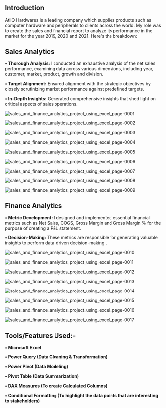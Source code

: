 ## Introduction
AtliQ Hardwares is a leading company which supplies products such as computer hardware and peripherals to clients across the world. My role was to create the sales and financial report to analyze its performance in the market for the year 2019, 2020 and 2021. Here's the breakdown:

## Sales Analytics
**• Thorough Analysis:** I conducted an exhaustive analysis of the net sales performance, examining data across various dimensions, including year, customer, market, product, growth and division.

**• Target Alignment:** Ensured alignment with the strategic objectives by closely scrutinizing market performance against predefined targets.

**• In-Depth Insights:** Generated comprehensive insights that shed light on critical aspects of sales operations.

![sales_and_finance_analytics_project_using_excel_page-0001](https://github.com/MohdAkif919/Sales-and-Finance-Data-Analytics-Project/assets/58876003/fbd2d307-6189-4e3d-9d7d-ef35ec357673)

![sales_and_finance_analytics_project_using_excel_page-0002](https://github.com/MohdAkif919/Sales-and-Finance-Data-Analytics-Project/assets/58876003/ad7f7d6a-c5ce-4546-be1c-1c665ef5ecf4)

![sales_and_finance_analytics_project_using_excel_page-0003](https://github.com/MohdAkif919/Sales-and-Finance-Data-Analytics-Project/assets/58876003/06f708df-d0df-4cd7-9e36-4aecdb60290b)

![sales_and_finance_analytics_project_using_excel_page-0004](https://github.com/MohdAkif919/Sales-and-Finance-Data-Analytics-Project/assets/58876003/ded870c2-6600-4273-942f-6d44a98cf84b)

![sales_and_finance_analytics_project_using_excel_page-0005](https://github.com/MohdAkif919/Sales-and-Finance-Data-Analytics-Project/assets/58876003/d1918d5c-44ce-4fae-857f-e6b7f479d6d2)

![sales_and_finance_analytics_project_using_excel_page-0006](https://github.com/MohdAkif919/Sales-and-Finance-Data-Analytics-Project/assets/58876003/e073f1e0-9885-4c0f-83d3-6e1c3af550b5)

![sales_and_finance_analytics_project_using_excel_page-0007](https://github.com/MohdAkif919/Sales-and-Finance-Data-Analytics-Project/assets/58876003/cc1906f3-0e7a-4727-9205-3fe67a5abaff)

![sales_and_finance_analytics_project_using_excel_page-0008](https://github.com/MohdAkif919/Sales-and-Finance-Data-Analytics-Project/assets/58876003/222ec970-4cd1-4268-8e54-0e704b92e9d7)

![sales_and_finance_analytics_project_using_excel_page-0009](https://github.com/MohdAkif919/Sales-and-Finance-Data-Analytics-Project/assets/58876003/5f50426b-8342-4d12-9da6-a3536655aaba)

## Finance Analytics
**• Metric Development:** I designed and implemented essential financial metrics such as Net Sales, COGS, Gross Margin and Gross Margin % for the purpose of creating a P&L statement.

**• Decision-Making:** These metrics are responsible for generating valuable insights to perform data-driven decision-making .

![sales_and_finance_analytics_project_using_excel_page-0010](https://github.com/MohdAkif919/Sales-and-Finance-Data-Analytics-Project/assets/58876003/546c1798-c54b-4400-b662-e14e7aaa49cc)

![sales_and_finance_analytics_project_using_excel_page-0011](https://github.com/MohdAkif919/Sales-and-Finance-Data-Analytics-Project/assets/58876003/1deeeb39-f1f6-4b8b-8d47-7982bdecf80d)

![sales_and_finance_analytics_project_using_excel_page-0012](https://github.com/MohdAkif919/Sales-and-Finance-Data-Analytics-Project/assets/58876003/2ac7dd95-39fb-453e-81ea-baff4d7306d5)

![sales_and_finance_analytics_project_using_excel_page-0013](https://github.com/MohdAkif919/Sales-and-Finance-Data-Analytics-Project/assets/58876003/fe9e0d86-73b9-4bb3-8221-30825fba0040)

![sales_and_finance_analytics_project_using_excel_page-0014](https://github.com/MohdAkif919/Sales-and-Finance-Data-Analytics-Project/assets/58876003/22bbed3f-27fb-4b11-a4f2-00ac2eb0ce68)

![sales_and_finance_analytics_project_using_excel_page-0015](https://github.com/MohdAkif919/Sales-and-Finance-Data-Analytics-Project/assets/58876003/3f69dbca-9e55-4c29-870a-2a7ebed47d96)

![sales_and_finance_analytics_project_using_excel_page-0016](https://github.com/MohdAkif919/Sales-and-Finance-Data-Analytics-Project/assets/58876003/fa71dd09-5cf3-4630-833b-25a74c7f917a)

![sales_and_finance_analytics_project_using_excel_page-0017](https://github.com/MohdAkif919/Sales-and-Finance-Data-Analytics-Project/assets/58876003/5f82df99-68d2-4bc3-9777-5e87b0bf74d0)

## Tools/Features Used:-
**• Microsoft Excel**

**• Power Query (Data Cleaning & Transformation)**

**• Power Pivot (Data Modeling)**

**• Pivot Table (Data Summarization)**

**• DAX Measures (To create Calculated Columns)**

**• Conditional Formatting (To highlight the data points that are interesting to stakeholders)**
